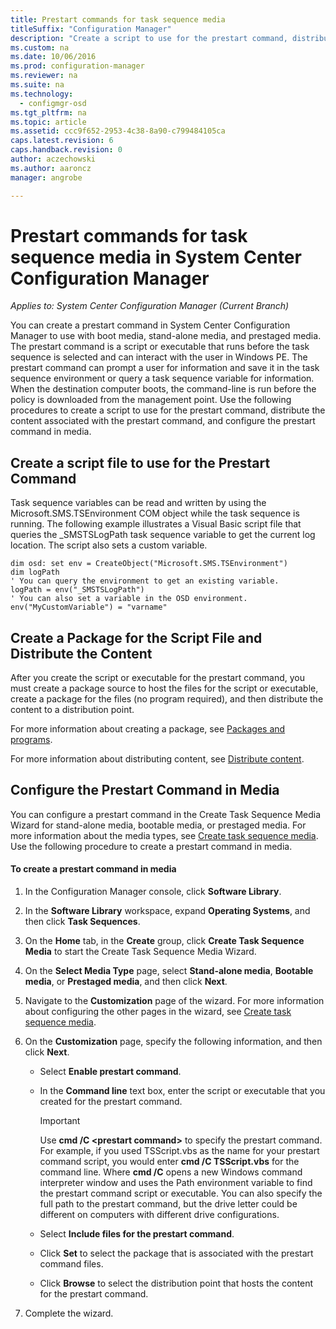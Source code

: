 ```yaml
---
title: Prestart commands for task sequence media
titleSuffix: "Configuration Manager"
description: "Create a script to use for the prestart command, distribute the content associated with the prestart command, and configure the prestart command in media."
ms.custom: na
ms.date: 10/06/2016
ms.prod: configuration-manager
ms.reviewer: na
ms.suite: na
ms.technology:
  - configmgr-osd
ms.tgt_pltfrm: na
ms.topic: article
ms.assetid: ccc9f652-2953-4c38-8a90-c799484105ca
caps.latest.revision: 6
caps.handback.revision: 0
author: aczechowski
ms.author: aaroncz
manager: angrobe

---
```

# Prestart commands for task sequence media in System Center Configuration Manager

*Applies to: System Center Configuration Manager (Current Branch)*

You can create a prestart command in System Center Configuration Manager to use with boot media, stand-alone media, and prestaged media. The prestart command is a script or executable that runs before the task sequence is selected and can interact with the user in Windows PE. The prestart command can prompt a user for information and save it in the task sequence environment or query a task sequence variable for information. When the destination computer boots, the command-line is run before the policy is downloaded from the management point. Use the following procedures to create a script to use for the prestart command, distribute the content associated with the prestart command, and configure the prestart command in media.  

## Create a script file to use for the Prestart Command  
 Task sequence variables can be read and written by using the Microsoft.SMS.TSEnvironment COM object while the task sequence is running. The following example illustrates a Visual Basic script file that queries the _SMSTSLogPath task sequence variable to get the current log location. The script also sets a custom variable.  

```  
dim osd: set env = CreateObject("Microsoft.SMS.TSEnvironment")  
dim logPath  
' You can query the environment to get an existing variable.  
logPath = env("_SMSTSLogPath")  
' You can also set a variable in the OSD environment.  
env("MyCustomVariable") = "varname"  
```  

## Create a Package for the Script File and Distribute the Content  
 After you create the script or executable for the prestart command, you must create a package source to host the files for the script or executable, create a package for the files (no program required), and then distribute the content to a distribution point.  

 For more information about creating a package, see [Packages and programs](../../apps/deploy-use/packages-and-programs.md).  

 For more information about distributing content, see [Distribute content](../../core/servers/deploy/configure/deploy-and-manage-content.md#bkmk_distribute).  

## Configure the Prestart Command in Media  
 You can configure a prestart command in the Create Task Sequence Media Wizard for stand-alone media, bootable media, or prestaged media. For more information about the media types, see [Create task sequence media](../deploy-use/create-task-sequence-media.md). Use the following procedure to create a prestart command in media.  

#### To create a prestart command in media  

1.  In the Configuration Manager console, click **Software Library**.  

2.  In the **Software Library** workspace, expand **Operating Systems**, and then click **Task Sequences**.  

3.  On the **Home** tab, in the **Create** group, click **Create Task Sequence Media** to start the Create Task Sequence Media Wizard.  

4.  On the **Select Media Type** page, select **Stand-alone media**, **Bootable media**, or **Prestaged media**, and then click **Next**.  

5.  Navigate to the **Customization** page of the wizard. For more information about configuring the other pages in the wizard, see [Create task sequence media](../deploy-use/create-task-sequence-media.md).  

6.  On the **Customization** page, specify the following information, and then click **Next**.  

    -   Select **Enable prestart command**.  

    -   In the **Command line** text box, enter the script or executable that you created for the prestart command.  

        > [!IMPORTANT]  
        >  Use **cmd /C <prestart command\>** to specify the prestart command. For example, if you used TSScript.vbs as the name for your prestart command script, you would enter **cmd /C TSScript.vbs** for the command line. Where **cmd /C** opens a new Windows command interpreter window and uses the Path environment variable to find the prestart command script or executable. You can also specify the full path to the prestart command, but the drive letter could be different on computers with different drive configurations.  

    -   Select **Include files for the prestart command**.  

    -   Click **Set** to select the package that is associated with the prestart command files.  

    -   Click **Browse** to select the distribution point that hosts the content for the prestart command.  

7.  Complete the wizard.  
